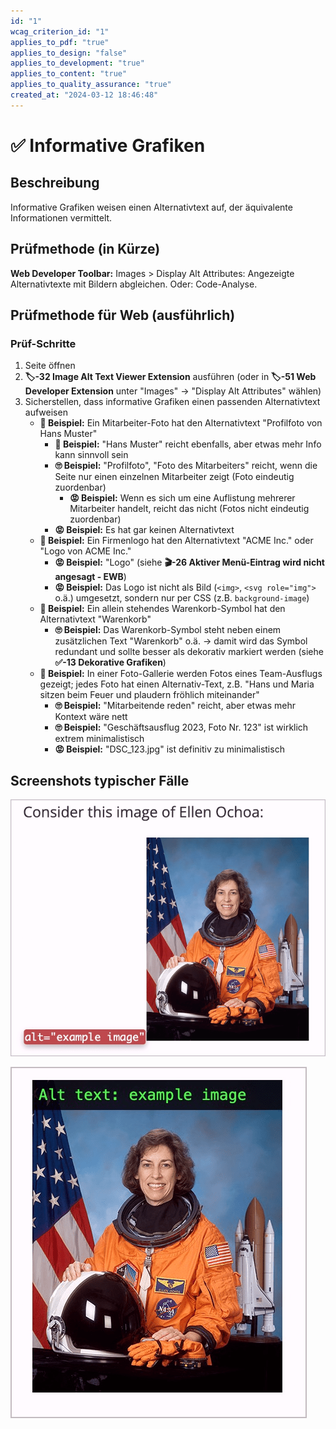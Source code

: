 ```yaml
---
id: "1"
wcag_criterion_id: "1"
applies_to_pdf: "true"
applies_to_design: "false"
applies_to_development: "true"
applies_to_content: "true"
applies_to_quality_assurance: "true"
created_at: "2024-03-12 18:46:48"
---
```


# ✅ Informative Grafiken

## Beschreibung

Informative Grafiken weisen einen Alternativtext auf, der äquivalente Informationen vermittelt.

## Prüfmethode (in Kürze)

**Web Developer Toolbar:** Images > Display Alt Attributes: Angezeigte Alternativtexte mit Bildern abgleichen. Oder: Code-Analyse.

## Prüfmethode für Web (ausführlich)

### Prüf-Schritte

1. Seite öffnen
1. **🏷️-32 Image Alt Text Viewer Extension** ausführen (oder in **🏷️-51 Web Developer Extension** unter "Images" → "Display Alt Attributes" wählen)
1. Sicherstellen, dass informative Grafiken einen passenden Alternativtext aufweisen
    - **🙂 Beispiel:** Ein Mitarbeiter-Foto hat den Alternativtext "Profilfoto von Hans Muster"
        - **🙂 Beispiel:** "Hans Muster" reicht ebenfalls, aber etwas mehr Info kann sinnvoll sein
        - **🙄 Beispiel:** "Profilfoto", "Foto des Mitarbeiters" reicht, wenn die Seite nur einen einzelnen Mitarbeiter zeigt (Foto eindeutig zuordenbar)
            - **😡 Beispiel:** Wenn es sich um eine Auflistung mehrerer Mitarbeiter handelt, reicht das nicht (Fotos nicht eindeutig zuordenbar)
        - **😡 Beispiel:** Es hat gar keinen Alternativtext
    - **🙂 Beispiel:** Ein Firmenlogo hat den Alternativtext "ACME Inc." oder "Logo von ACME Inc."
        - **😡 Beispiel:** "Logo" (siehe **🎬-26 Aktiver Menü-Eintrag wird nicht angesagt - EWB**)
        - **😡 Beispiel:** Das Logo ist nicht als Bild (`<img>`, `<svg role="img">` o.ä.) umgesetzt, sondern nur per CSS (z.B. `background-image`)
    - **🙂 Beispiel:** Ein allein stehendes Warenkorb-Symbol hat den Alternativtext "Warenkorb"
        - **🙄 Beispiel:** Das Warenkorb-Symbol steht neben einem zusätzlichen Text "Warenkorb" o.ä. → damit wird das Symbol redundant und sollte besser als dekorativ markiert werden (siehe **✅-13 Dekorative Grafiken**)
    - **🙂 Beispiel:** In einer Foto-Gallerie werden Fotos eines Team-Ausflugs gezeigt; jedes Foto hat einen Alternativ-Text, z.B. "Hans und Maria sitzen beim Feuer und plaudern fröhlich miteinander"
        - **🙄 Beispiel:** "Mitarbeitende reden" reicht, aber etwas mehr Kontext wäre nett
        - **🙄 Beispiel:** "Geschäftsausflug 2023, Foto Nr. 123" ist wirklich extrem minimalistisch
        - **😡 Beispiel:** "DSC_123.jpg" ist definitiv zu minimalistisch

## Screenshots typischer Fälle

![Beispiel-Bild auf WebAIM (mit Web Developer Tools aktiv)](images/beispiel-bild-auf-webaim.png)

![Dasselbe Beispiel auf WebAIM (mit Image Alt Text Viewer aktiv)](images/dasselbe-beispiel-auf-webaim.png)
